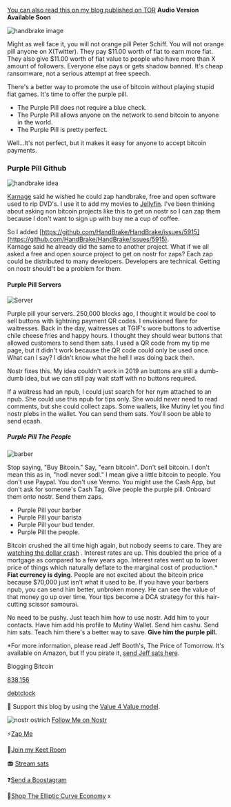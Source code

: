 [You can also read this on my blog published on TOR](http://4l2l6ts6mjiybalowepplgfc3df4hahz3vwavi6vnhsidhchmffiw6yd.onion/purple-pill-the-people/)
**Audio Version Available Soon**


![handbrake image](https://i.nostr.build/GeMOG.png)



Might as well face it, you will not orange pill Peter Schiff. You will not orange pill anyone on X(Twitter). They pay $11.00 worth of fiat to earn more fiat. They also give $11.00 worth of fiat value to people who have more than X amount of followers. Everyone else pays or gets shadow banned. It's cheap ransomware, not a serious attempt at free speech.

There's a better way to promote the use of bitcoin without playing stupid fiat games. It's time to offer the purple pill.

- The Purple Pill does not require a blue check.
- The Purple Pill allows anyone on the network to send bitcoin to anyone in the world.
- The Purple Pill is pretty perfect.

Well...It's not perfect, but it makes it easy for anyone to accept bitcoin payments.

### Purple Pill Github
![handbrake idea](https://i.nostr.build/wGdBv.png)

[Karnage](nostr:npub1r0rs5q2gk0e3dk3nlc7gnu378ec6cnlenqp8a3cjhyzu6f8k5sgs4sq9ac) said he wished he could zap handbrake, free and open software used to rip DVD's. I use it to add my movies to [Jellyfin](https://jellyfin.org/). I've been thinking about asking non bitcoin projects like this to get on nostr so I can zap them because I don't want to sign up with buy me a cup of coffee.

So I added [https://github.com/HandBrake/HandBrake/issues/5915](https://github.com/HandBrake/HandBrake/issues/5915).  
Karnage said he already did the same to another project. What if we all asked a free and open source project to get on nostr for zaps? Each zap could be distributed to many developers. Developers are technical. Getting on nostr should't be a problem for them.

#### Purple Pill Servers

![Server](https://i.nostr.build/lLlAw.png)


Purple pill your servers. 250,000 blocks ago, I thought it would be cool to sell buttons with lightning payment QR codes. I envisioned flare for waitresses. Back in the day, waitresses at TGIF's wore buttons to advertise chile cheese fries and happy hours. I thought they should wear buttons that allowed customers to send them sats. I used a QR code from my tip me page, but it didn't work because the QR code could only be used once. What can I say? I didn't know what the hell I was doing back then.


Nostr fixes this. My idea couldn't work in 2019 an buttons are still a dumb-dumb idea, but we can still pay wait staff with no buttons required.

If a waitress had an npub, I could just search for her nym attached to an npub. She could use this npub for tips only. She would never need to read comments, but she could collect zaps. Some wallets, like Mutiny let you find nostr plebs in the wallet. You can send them sats. You'll soon be able to send ecash.

##### Purple Pill The People


![barber](https://i.nostr.build/6GVOn.png)


Stop saying, "Buy Bitcoin." Say, "earn bitcoin". Don't sell bitcoin. I don't mean this as in, "hodl never sodl." I mean give a little bitcoin to people. You don't use Paypal. You don't use Venmo. You might use the Cash App, but don't ask for someone's Cash Tag.  Give people the purple pill. Onboard them onto nostr. Send them zaps.

- Purple Pill your barber
- Purple Pill your barista
- Purple Pill your bud tender.
- Purple Pill the people.


Bitcoin crushed the all time high again, but nobody seems to care. They are [watching the dollar crash](https://chapwoodindex.com/) . Interest rates are up. This doubled the price of a mortgage as compared to a few years ago. Interest rates went up to lower price of things which naturally deflate to the marginal cost of production.* **Fiat currency is dying**. People are not excited about the bitcoin price because $70,000 just isn't what it used to be. If you have your barbers npub, you can send him better, unbroken money. He can see the value of that money go up over time. Your tips become a DCA strategy for this hair-cutting scissor samourai.

No need to be pushy. Just teach him how to use nostr. Add him to your contacts. Have him add his profile to Mutiny Wallet. Send him cashu. Send him sats. Teach him there's a better way to save. **Give him the purple pill.**

*For more information, please read Jeff Booth's, The Price of Tomorrow.  It's available on Amazon, but If you pirate it, [send Jeff  sats here](https://www.jeffbooth.ca/value-for-value).

₿logging ₿itcoin

  

[838,156](https://timechaincalendar.com/en/block/838156)

[debtclock](https://www.usdebtclock.org/)

🧡 Support this blog by using the [Value 4 Value model](https://value4value.info/).

![nostr ostrich](https://i.nostr.build/BRgae.png)  [Follow Me on Nostr](nostr:npub1wkljx5c6a8uccc5etws8ry0y3r4dgavh2dcav0tal4rtmcdl4z2sfu5u0t)

⚡[Zap Me](w3.do/y8BeR-pG)

🍐[Join my Keet Room](https://habla.news/u/blog@bloggingbitcoin.store/keet-room)

📻 [Stream sats](https://fountain.fm/show/Y1kKCn4gk9sReVP8hwPt) 

❓[Send a Boostagram](https://fountain.fm/show/Y1kKCn4gk9sReVP8hwPt)

🛒[Shop The Elliptic Curve Economy](https://habla.news/u/bloggingbitcoin@iris.to/shop-the-bitcoin-circular-economy)
x
